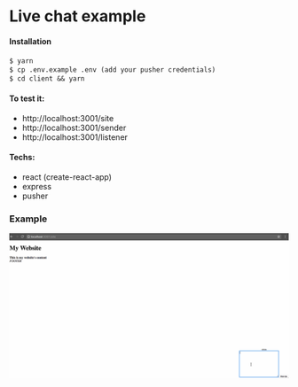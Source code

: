 # Live chat example

#### Installation
```
$ yarn
$ cp .env.example .env (add your pusher credentials)
$ cd client && yarn
```

#### To test it:

 - http://localhost:3001/site
 - http://localhost:3001/sender
 - http://localhost:3001/listener
 
#### Techs:

  - react (create-react-app)
  - express
  - pusher

### Example
![Example APP Working](live-chat.gif)
